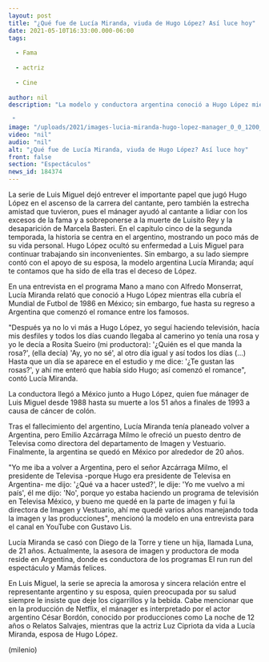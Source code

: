 ```yaml
---
layout: post
title: "¿Qué fue de Lucía Miranda, viuda de Hugo López? Así luce hoy"
date: 2021-05-10T16:33:00.000-06:00
tags:
  
  - Fama
  
  - actriz
  
  - Cine
  
author: nil
description: "La modelo y conductora argentina conoció a Hugo López mientras cubría el Mundial de Futbol de 1986 en México; aquí te contamos qué ha sido de ella.   "
image: "/uploads/2021/images-lucia-miranda-hugo-lopez-manager_0_0_1200_747.jpg"
video: "nil"
audio: "nil"
alt: "¿Qué fue de Lucía Miranda, viuda de Hugo López? Así luce hoy"
front: false
section: "Espectáculos"
news_id: 184374
---
```


La serie de Luis Miguel dejó entrever el importante papel que jugó Hugo López en el ascenso de la carrera del cantante, pero también la estrecha amistad que tuvieron, pues el mánager ayudó al cantante a lidiar con los excesos de la fama y a sobreponerse a la muerte de Luisito Rey y la desaparición de Marcela Basteri. En el capítulo cinco de la segunda temporada, la historia se centra en el argentino, mostrando un poco más de su vida personal.  Hugo López ocultó su enfermedad a Luis Miguel para continuar trabajando sin inconvenientes. Sin embargo, a su lado siempre contó con el apoyo de su esposa, la modelo argentina Lucía Miranda; aquí te contamos que ha sido de ella tras el deceso de López. 

En una entrevista en el programa Mano a mano con Alfredo Monserrat, Lucía Miranda relató que conoció a Hugo López mientras ella cubría el Mundial de Futbol de 1986 en México; sin embargo, fue hasta su regreso a Argentina que comenzó el romance entre los famosos.  

"Después ya no lo vi más a Hugo López, yo seguí haciendo televisión, hacía mis desfiles y todos los días cuando llegaba al camerino yo tenía una rosa y yo le decía a Rosita Sueiro (mi productora): '¿Quién es el que manda la rosa?', (ella decía) 'Ay, yo no sé', al otro día igual y así todos los días (...) Hasta que un día se aparece en el estudio y me dice: '¿Te gustan las rosas?', y ahí me enteró que había sido Hugo; así comenzó el romance", contó Lucía Miranda.  

La conductora llegó a México junto a Hugo López, quien fue mánager de Luis Miguel desde 1988 hasta su muerte a los 51 años a finales de 1993 a causa de cáncer de colón.  

Tras el fallecimiento del argentino, Lucía Miranda tenía planeado volver a Argentina, pero Emilio Azcárraga Milmo le ofreció un puesto dentro de Televisa como directora del departamento de Imagen y Vestuario. Finalmente, la argentina se quedó en México por alrededor de 20 años.   

"Yo me iba a volver a Argentina, pero el señor Azcárraga Milmo, el presidente de Televisa -porque Hugo era presidente de Televisa en Argentina- me dijo: '¿Qué va a hacer usted?', le dije: 'Yo me vuelvo a mi país', él me dijo: 'No', porque yo estaba haciendo un programa de televisión en Televisa México, y bueno me quedé en la parte de imagen y fui la directora de Imagen y Vestuario, ahí me quedé varios años manejando toda la imagen y las producciones", mencionó la modelo en una entrevista para el canal en YouTube con Gustavo Lis.  

Lucía Miranda se casó con Diego de la Torre y tiene un hija, llamada Luna, de 21 años. Actualmente, la asesora de imagen y productora de moda reside en Argentina, donde es conductora de los programas El run run del espectáculo y Mamás felices.  

En Luis Miguel, la serie se aprecia la amorosa y sincera relación entre el representante argentino y su esposa, quien preocupada por su salud siempre le insiste que deje los cigarrillos y la bebida.  Cabe mencionar que en la producción de Netflix, el mánager es interpretado por el actor argentino César Bordón, conocido por producciones como La noche de 12 años o Relatos Salvajes, mientras que la actriz Luz Cipriota da vida a Lucía Miranda, esposa de Hugo López. 

(milenio)